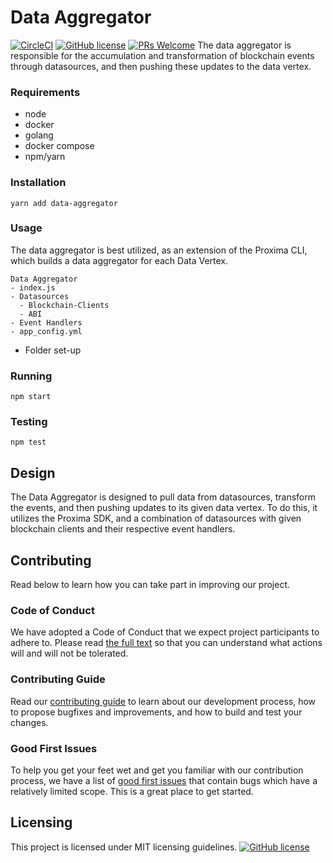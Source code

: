 # Data Aggregator

[![CircleCI](https://circleci.com/gh/proxima-one/ProximaDB.svg?style=svg)](https://circleci.com/gh/proxima-one/ProximaDB)
[![GitHub license](https://img.shields.io/badge/license-MIT-blue.svg)](https://github.com/facebook/react/blob/master/LICENSE)
[![PRs Welcome](https://img.shields.io/badge/PRs-welcome-brightgreen.svg)](https://reactjs.org/docs/how-to-contribute.html#your-first-pull-request)
The data aggregator is responsible for the accumulation and transformation of blockchain events through datasources, and then pushing these updates to the data vertex.

### Requirements
- node
- docker
- golang
- docker compose
- npm/yarn

### Installation

```
yarn add data-aggregator
```
### Usage
The data aggregator is best utilized, as an extension of the Proxima CLI, which builds a data aggregator for each Data Vertex.

```
Data Aggregator
- index.js
- Datasources
  - Blockchain-Clients
  - ABI
- Event Handlers
- app_config.yml
```

- Folder set-up

### Running
```
npm start
```

### Testing
```
npm test
```

## Design
The Data Aggregator is designed to pull data from datasources, transform the events, and then pushing updates to its given data vertex. To do this, it utilizes the Proxima SDK, and a combination of datasources with given blockchain clients and their respective event handlers.

<!--
init()
addDatasource()
addDatasourceTemplate()
start()
stop()

Datasource
//Config
Contains data input
Contains handlers
Takes in multiple datasources, app config, and any other information requirements

- Handlers are attached to the datasource
Data sources
Blockchain Clients  
Event handlers

Documentation
Installation
Running
-->



## Contributing
<!--
This should include:
- Contributing Guidelines
- Code of Conduct
- Good first issues/Pull requests
-->
Read below to learn how you can take part in improving our project.

### Code of Conduct

We have adopted a Code of Conduct that we expect project participants to adhere to. Please read [the full text]() so that you can understand what actions will and will not be tolerated.

### Contributing Guide

Read our [contributing guide]() to learn about our development process, how to propose bugfixes and improvements, and how to build and test your changes.

### Good First Issues

To help you get your feet wet and get you familiar with our contribution process, we have a list of [good first issues]() that contain bugs which have a relatively limited scope. This is a great place to get started.

## Licensing

This project is licensed under MIT licensing guidelines.
[![GitHub license](https://img.shields.io/badge/license-MIT-blue.svg)](https://github.com/facebook/react/blob/master/LICENSE)
